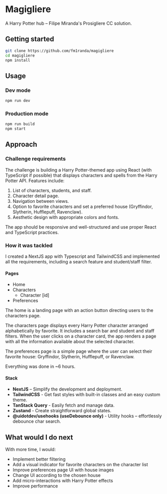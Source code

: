 # Magigliere

A Harry Potter hub – Filipe Miranda's Prosigliere CC solution.

## Getting started

```bash
git clone https://github.com/fm1randa/magigliere
cd magigliere
npm install
```

## Usage

### Dev mode
```bash
npm run dev
```

### Production mode
```bash
npm run build
npm start
```

## Approach

### Challenge requirements
The challenge is building a Harry Potter-themed app using React (with TypeScript if possible) that displays characters and spells from the Harry Potter API. Features include:

 1. List of characters, students, and staff.
 2. Character detail page.
 3. Navigation between views.
 4. Option to favorite characters and set a preferred house (Gryffindor, Slytherin, Hufflepuff, Ravenclaw).
 5. Aesthetic design with appropriate colors and fonts.

The app should be responsive and well-structured and use proper React and TypeScript practices.

### How it was tackled

I created a NextJS app with Typescript and TailwindCSS and implemented all the requirements, including a search feature and student/staff filter.

#### Pages

- Home
- Characters
  - Character [id]
- Preferences

The home is a landing page with an action button directing users to the characters page.

The characters page displays every Harry Potter character arranged alphabetically by favorite. It includes a search bar and student and staff filters. When the user clicks on a character card, the app renders a page with all the information available about the selected character.

The preferences page is a simple page where the user can select their favorite house: Gryffindor, Slytherin, Hufflepuff, or Ravenclaw.

Everything was done in ~6 hours.

#### Stack

- **NextJS** – Simplify the development and deployment.
- **TailwindCSS** - Get fast styles with built-in classes and an easy custom theme.
- **TanStack Query** - Easily fetch and manage data.
- **Zustand** - Create straightforward global states.
- **@uidotdev/usehooks (useDebounce only)** - Utility hooks – effortlessly debounce char search.

## What would I do next

With more time, I would:

- Implement better filtering
- Add a visual indicator for favorite characters on the character list
- Improve preferences page UI with house images
- Change UI according to the chosen house
- Add micro-interactions with Harry Potter effects
- Improve performance